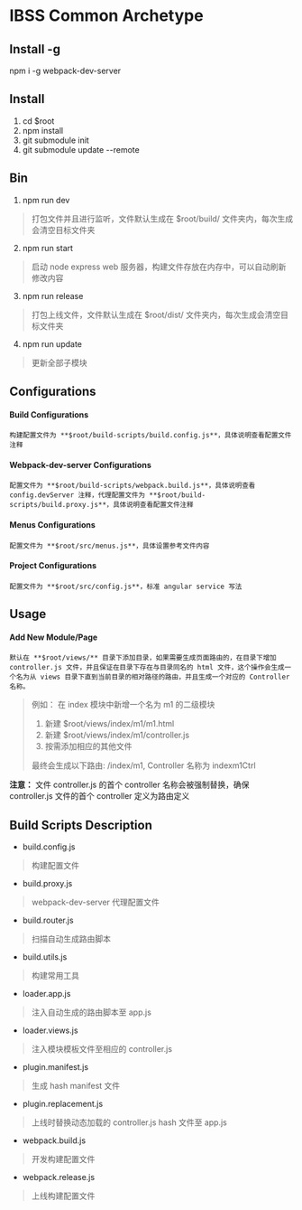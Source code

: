 # IBSS Common Archetype
## Install -g  
   npm i -g webpack-dev-server
## Install
1. cd $root
2. npm install
3. git submodule init
4. git submodule update --remote

## Bin
1. npm run dev 
> 打包文件并且进行监听，文件默认生成在 $root/build/ 文件夹内，每次生成会清空目标文件夹
2. npm run start
> 启动 node express web 服务器，构建文件存放在内存中，可以自动刷新修改内容 
3. npm run release
> 打包上线文件，文件默认生成在 $root/dist/ 文件夹内，每次生成会清空目标文件夹
4. npm run update
> 更新全部子模块

## Configurations
#### Build Configurations
    构建配置文件为 **$root/build-scripts/build.config.js**，具体说明查看配置文件注释
#### Webpack-dev-server Configurations
    配置文件为 **$root/build-scripts/webpack.build.js**，具体说明查看 config.devServer 注释，代理配置文件为 **$root/build-scripts/build.proxy.js**，具体说明查看配置文件注释
#### Menus Configurations
    配置文件为 **$root/src/menus.js**，具体设置参考文件内容
#### Project Configurations
    配置文件为 **$root/src/config.js**，标准 angular service 写法

## Usage
#### Add New Module/Page

    默认在 **$root/views/** 目录下添加目录，如果需要生成页面路由的，在目录下增加 controller.js 文件，并且保证在目录下存在与目录同名的 html 文件，这个操作会生成一个名为从 views 目录下直到当前目录的相对路径的路由，并且生成一个对应的 Controller 名称。

> 例如： 在 index 模块中新增一个名为 m1 的二级模块
>
>    1. 新建 $root/views/index/m1/m1.html
>    2. 新建 $root/views/index/m1/controller.js
>    3. 按需添加相应的其他文件
>
> 最终会生成以下路由: /index/m1, Controller 名称为 indexm1Ctrl

**注意：** 文件 controller.js 的首个 controller 名称会被强制替换，确保 controller.js 文件的首个 controller 定义为路由定义

## Build Scripts Description
+ build.config.js
> 构建配置文件
+ build.proxy.js
> webpack-dev-server 代理配置文件
+ build.router.js
> 扫描自动生成路由脚本
+ build.utils.js
> 构建常用工具
+ loader.app.js
> 注入自动生成的路由脚本至 app.js
+ loader.views.js
> 注入模块模板文件至相应的 controller.js
+ plugin.manifest.js
> 生成 hash manifest 文件
+ plugin.replacement.js
> 上线时替换动态加载的 controller.js hash 文件至 app.js
+ webpack.build.js
> 开发构建配置文件
+ webpack.release.js
> 上线构建配置文件